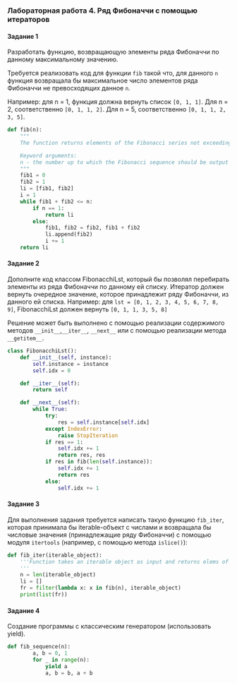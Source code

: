 ### Лабораторная работа 4. Ряд Фибоначчи с помощью итераторов

#### Задание 1

Разработать функцию, возвращающую элементы ряда Фибоначчи 
по данному максимальному значению.

Требуется реализовать код для функции `fib` такой что, 
для данного `n` функция возвращала бы максимальное число 
элементов ряда Фибоначчи не превосходящих данное `n`.

Например: для n = 1, функция должна вернуть 
список `[0, 1, 1]`. Для n = 2, соответственно 
`[0, 1, 1, 2]`. Для n = 5, соответственно `[0, 1, 1, 2, 3, 5]`.

```python
def fib(n):
    """
    The function returns elements of the Fibonacci series not exceeding n

    Keyword arguments:
    n - the number up to which the Fibonacci sequence should be output
    """
    fib1 = 0
    fib2 = 1
    li = [fib1, fib2]
    i = 1
    while fib1 + fib2 <= n:
        if n == 1:
            return li
        else:
            fib1, fib2 = fib2, fib1 + fib2
            li.append(fib2)
            i += 1
    return li
```

#### Задание 2

Дополните код классом FibonacchiLst, который бы позволял 
перебирать элементы из ряда Фибоначчи по данному ей списку. 
Итератор должен вернуть очередное значение, которое 
принадлежит ряду Фибоначчи, из данного ей списка. 
Например: для `lst = [0, 1, 2, 3, 4, 5, 6, 7, 8, 9]`, 
FibonacchiLst должен вернуть `[0, 1, 1, 3, 5, 8]`

Решение может быть выполнено с помощью реализации 
содержимого методов `__init__`,`__iter__`, `__next__` или 
с помощью реализации метода `__getitem__`.

```python
class FibonacchiLst():
    def __init__(self, instance):
        self.instance = instance
        self.idx = 0

    def __iter__(self):
        return self

    def __next__(self):
        while True:
            try:
                res = self.instance[self.idx]
            except IndexError:
                raise StopIteration
            if res == 1:
                self.idx += 1
                return res, res
            if res in fib(len(self.instance)):
                self.idx += 1
                return res
            else:
                self.idx += 1
```
#### Задание 3

Для выполнения задания требуется написать такую функцию 
`fib_iter`, которая принимала бы iterable-объект 
с числами и возвращала бы числовые значения 
(принадлежащие ряду Фибоначчи) с помощью модуля 
`itertools` (например, с помощью метода `islice()`):

```python
def fib_iter(iterable_object):
    '''Function takes an iterable object as input and returns elems of Fibonacci Seq
    '''
    n = len(iterable_object)
    li = []
    fr = filter(lambda x: x in fib(n), iterable_object)
    print(list(fr))
```

#### Задание 4
Создание программы с классическим генератором 
(использовать yield).

```python
def fib_sequence(n):
        a, b = 0, 1
        for _ in range(n):
            yield a
            a, b = b, a + b
```